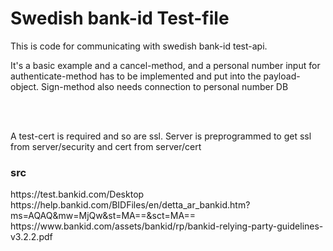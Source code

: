 
<h1>Swedish bank-id Test-file</h1>


This is code for communicating with
swedish bank-id test-api.

<p>It's a basic example and a cancel-method, and a personal number input
for authenticate-method has to be implemented and put into
the payload-object. Sign-method also needs connection to personal number DB</p>
<br>
<br>
<p>A test-cert is required and so are ssl. Server is preprogrammed to
get ssl from server/security and cert from server/cert</p>


<h3>src</h3>
https://test.bankid.com/Desktop
https://help.bankid.com/BIDFiles/en/detta_ar_bankid.htm?ms=AQAQ&mw=MjQw&st=MA==&sct=MA==
https://www.bankid.com/assets/bankid/rp/bankid-relying-party-guidelines-v3.2.2.pdf
